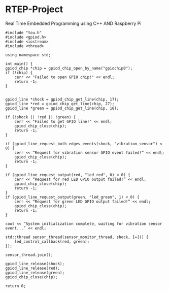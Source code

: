 # RTEP-Project
Real Time Embedded Programming using C++ AND Raspberry Pi

    #include "tou.h"
    #include <gpiod.h>
    #include <iostream>
    #include <thread>

    using namespace std;

    int main() {
    gpiod_chip *chip = gpiod_chip_open_by_name("gpiochip0");
    if (!chip) {
        cerr << "Failed to open GPIO chip!" << endl;
        return -1;
    }
    

    gpiod_line *shock = gpiod_chip_get_line(chip, 17);
    gpiod_line *red = gpiod_chip_get_line(chip, 27);
    gpiod_line *green = gpiod_chip_get_line(chip, 18);
    
    if (!shock || !red || !green) {
        cerr << "Failed to get GPIO line!" << endl;
        gpiod_chip_close(chip);
        return -1;
    }
    
    if (gpiod_line_request_both_edges_events(shock, "vibration_sensor") < 0) {
        cerr << “Request for vibration sensor GPIO event failed!” << endl;
        gpiod_chip_close(chip);
        return -1;
    }
    
    if (gpiod_line_request_output(red, "led_red", 0) < 0) {
        cerr << “Request for red LED GPIO output failed!” << endl;
        gpiod_chip_close(chip);
        return -1;
    }
    if (gpiod_line_request_output(green, "led_green", 1) < 0) {
        cerr << “Request for green LED GPIO output failed!” << endl;
        gpiod_chip_close(chip);
        return -1;
    }
    
    cout << “System initialization complete, waiting for vibration sensor event...” << endl;
    
    std::thread sensor_thread(sensor_monitor_thread, shock, [=]() {
        led_control_callback(red, green);
    });
    
    sensor_thread.join();
    
    gpiod_line_release(shock);
    gpiod_line_release(red);
    gpiod_line_release(green);
    gpiod_chip_close(chip);
    
    return 0;
